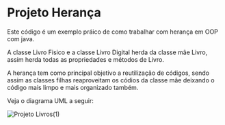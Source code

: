 # Projeto Herança 

Este código é um exemplo práico de como trabalhar com herança em OOP com java.

A classe Livro Fisico e a classe Livro Digital herda da classe mãe Livro, assim herda todas as propriedades e métodos de Livro.

A herança tem como principal objetivo a reutilização de códigos, sendo assim as classes filhas reaproveitam os códios da classe mãe
deixando o código mais limpo e mais organizado também.

Veja o diagrama UML a seguir:

![Projeto Livros(1)](https://user-images.githubusercontent.com/84740739/159172000-8efdbdeb-2da7-44e2-b1de-93b1b94ef039.png)

